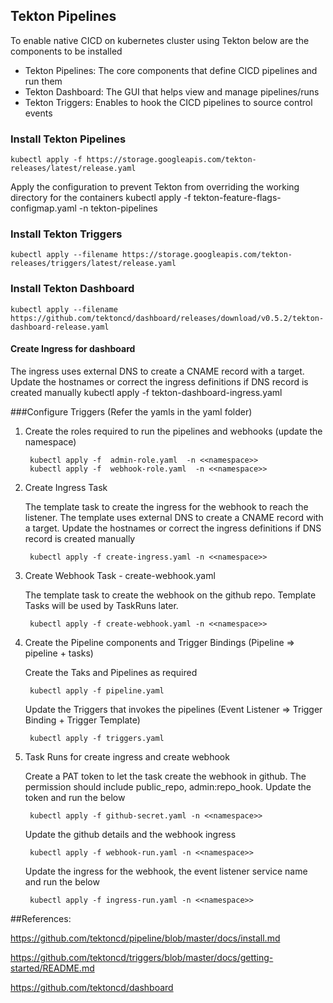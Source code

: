 ## Tekton Pipelines

To enable native CICD on kubernetes cluster using Tekton below are the components to be installed

- Tekton Pipelines: The core components that define CICD pipelines and run them
- Tekton Dashboard: The GUI that helps view and manage pipelines/runs
- Tekton Triggers: Enables to hook the CICD pipelines to source control events

### Install Tekton Pipelines
    kubectl apply -f https://storage.googleapis.com/tekton-releases/latest/release.yaml
Apply the configuration to prevent Tekton from overriding the working directory for the containers
    kubectl apply -f tekton-feature-flags-configmap.yaml -n  tekton-pipelines

### Install Tekton Triggers
    kubectl apply --filename https://storage.googleapis.com/tekton-releases/triggers/latest/release.yaml

### Install Tekton Dashboard
    kubectl apply --filename https://github.com/tektoncd/dashboard/releases/download/v0.5.2/tekton-dashboard-release.yaml

#### Create Ingress for dashboard
The ingress uses external DNS to create a CNAME record with a target. Update the hostnames or correct the ingress definitions if DNS record is created manually
    kubectl apply -f tekton-dashboard-ingress.yaml

###Configure Triggers (Refer the yamls in the yaml folder)

1. Create the roles required to run the pipelines and webhooks (update the namespace)

	    kubectl apply -f  admin-role.yaml  -n <<namespace>>
	    kubectl apply -f  webhook-role.yaml  -n <<namespace>>

2. Create Ingress Task

    The template task to create the ingress for the webhook to reach the listener. The template uses external DNS to create a CNAME record with a target. Update the hostnames or correct the ingress definitions if DNS record is created manually

	    kubectl apply -f create-ingress.yaml -n <<namespace>>

3. Create Webhook Task  - create-webhook.yaml

    The template task to create the webhook on the github repo. Template Tasks will be used by TaskRuns later.
	
	    kubectl apply -f create-webhook.yaml -n <<namespace>>

4. Create the Pipeline components and Trigger Bindings (Pipeline => pipeline + tasks)

    Create the Taks and Pipelines as required

        kubectl apply -f pipeline.yaml
	
    Update the Triggers that invokes the pipelines (Event Listener => Trigger Binding + Trigger Template)

	    kubectl apply -f triggers.yaml

5. Task Runs for create ingress and create webhook

	Create a PAT token to let the task create the webhook in github. The permission should include public_repo, admin:repo_hook. Update the token and run the below

	    kubectl apply -f github-secret.yaml -n <<namespace>>

	Update the github details and the webhook ingress

	    kubectl apply -f webhook-run.yaml -n <<namespace>>
	
	Update the ingress for the webhook, the event listener service name and run the below

	    kubectl apply -f ingress-run.yaml -n <<namespace>>

##References:

https://github.com/tektoncd/pipeline/blob/master/docs/install.md

https://github.com/tektoncd/triggers/blob/master/docs/getting-started/README.md

https://github.com/tektoncd/dashboard
 